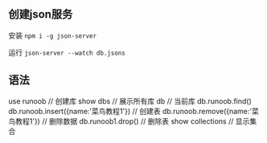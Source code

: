 ## 创建json服务
安装 `npm i -g json-server`

运行 `json-server --watch db.jsons`

## 语法
use runoob  // 创建库
show dbs // 展示所有库
db // 当前库
db.runoob.find()
db.runoob.insert({name:'菜鸟教程1'}) // 创建表
db.runoob.remove({name:'菜鸟教程1'}) // 删除数据
db.runoob1.drop() // 删除表
show collections // 显示集合
